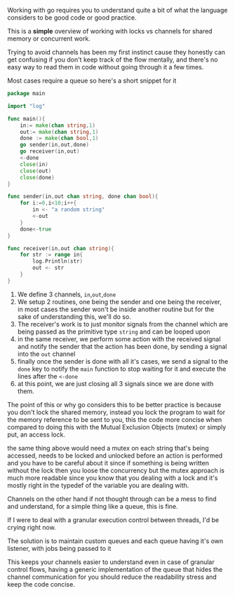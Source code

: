 Working with go requires you to understand quite a bit of what the language
considers to be good code or good practice.

This is a **simple** overview of working with locks vs channels for shared memory
or concurrent work.

Trying to avoid channels has been my first instinct cause they honestly
can get confusing if you don't keep track of the flow mentally, and
there's no easy way to read them in code without going through it
a few times.

Most cases require a queue so here's a short snippet for it

```go
package main

import "log"

func main(){
	in:= make(chan string,1)
	out:= make(chan string,1)
	done := make(chan bool,1)
	go sender(in,out,done)
	go receiver(in,out)
	<-done
	close(in)
	close(out)
	close(done)
}

func sender(in,out chan string, done chan bool){
	for i:=0,i<10;i++{
		in <- "a random string"
		<-out
	}
	done<-true
}

func receiver(in,out chan string){
	for str := range in{
		log.Println(str)
		out <- str
	}
}
```

1. We define 3 channels, `in`,`out`,`done`
2. We setup 2 routines, one being the sender and one being the receiver,
   in most cases the sender won't be inside another routine but for the sake
   of understanding this, we'll do so.
3. The receiver's work is to just monitor signals from the channel which
   are being passed as the primitive type `string` and can be looped upon
4. in the same receiver, we perform some action with the received signal
   and notify the sender that the action has been done, by sending a signal into the `out` channel
5. finally once the sender is done with all it's cases, we send a signal
   to the `done` key to notify the `main` function to stop waiting for it and execute the lines after the `<-done`
6. at this point, we are just closing all 3 signals since we are done with them.

The point of this or why go considers this to be better practice is because
you don't lock the shared memory, instead you lock the program to wait for the
memory reference to be sent to you, this the code more concise when compared to
doing this with the Mutual Exclusion Objects (mutex) or simply put, an access lock.

the same thing above would need a mutex on each string that's being accessed,
needs to be locked and unlocked before an action is performed and you have to be careful
about it since if something is being written without the lock then you loose the
concurrency but the mutex approach is much more readable since you know that you
dealing with a lock and it's mostly right in the typedef of the variable you
are dealing with.

Channels on the other hand if not thought through can be a mess to find and
understand, for a simple thing like a queue, this is fine.

If I were to deal with a granular execution control between threads, I'd be crying
right now.

The solution is to maintain custom queues and each queue having it's own listener, with jobs
being passed to it

This keeps your channels easier to understand even in case of granular control flows, having a
generic implementation of the queue that hides the channel communication for you
should reduce the readability stress and keep the code concise.
